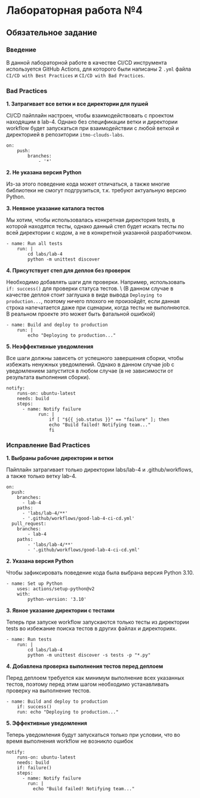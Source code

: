 # Лабораторная работа №4

## Обязательное задание

### Введение

В данной лабораторной работе в качестве CI/CD инструмента используется GitHub Actions, для которого были написаны 2 `.yml` файла `CI/CD with Best Practices` и `CI/CD with Bad Practices`.

### Bad Practices

**1. Затрагивает все ветки и все директории для пушей**

CI/CD пайплайн настроен, чтобы взаимодействовать с проектом находящим в lab-4. Однако без спецификации ветки и директории workflow будет запускаться при взаимодействии с любой веткой и директорией в репозитории `itmo-clouds-labs`.

```
on:
    push:
        branches:
            - '*'
```

**2. Не указана версия Python**

Из-за этого поведение кода может отличаться, а также многие библиотеки не смогут подгрузиться, т.к. требуют актуальную версию Python.

**3. Неявное указание каталога тестов**

Мы хотим, чтобы использовалась конкретная директория tests, в которой находятся тесты, однако данный степ будет искать тесты по всей директории с кодом, а не в конкретной указанной разработчиком.

```
- name: Run all tests
    run: |
        cd labs/lab-4
        python -m unittest discover
```

**4. Присутствует степ для деплоя без проверок**

Необходимо добавлять шаги для проверки. Например, использовать `if: success()` для проверки статуса тестов. \\
(В данном случае в качестве деплоя стоит заглушка в виде вывода `Deploying to production...`, поэтому ничего плохого не произойдёт, если данная строка напечатается даже при сценарии, когда тесты не выполняются. В реальном проекте это может быть фатальной ошибкой)

```
- name: Build and deploy to production
    run: |
        echo "Deploying to production..."
```

**5. Неэффективные уведомления**

Все шаги должны зависеть от успешного завершения сборки, чтобы избежать ненужных уведомлений. Однако в данном случае job с уведомлением запустится в любом случае (в не зависимости от результата выполнения сборки).

```
notify:
    runs-on: ubuntu-latest
    needs: build
    steps:
      - name: Notify failure
            run: |
                if [ "${{ job.status }}" == "failure" ]; then 
                echo "Build failed! Notifying team..." 
                fi
```

### Исправление Bad Practices

**1. Выбраны рабочие директории и ветки**

Пайплайн затрагивает только директории labs/lab-4 и .github/workflows, а также только ветку lab-4.

```
on:
  push:
    branches:
      - lab-4
    paths:
      - 'labs/lab-4/**'
      - '.github/workflows/good-lab-4-ci-cd.yml'
  pull_request:
    branches:
        - lab-4
    paths:
        - 'labs/lab-4/**'
        - '.github/workflows/good-lab-4-ci-cd.yml'
```

**2. Указана версия Python**

Чтобы зафиксировать поведение кода была выбрана версия Python 3.10.

```
- name: Set up Python
    uses: actions/setup-python@v2
    with:
        python-version: '3.10'
```

**3. Явное указание директории с тестами**

Теперь при запуске workflow запускаются только тесты из директории tests во избежание поиска тестов в других файлах и директориях.

```
- name: Run tests
    run: |
        cd labs/lab-4
        python -m unittest discover -s tests -p "*.py"
```

**4. Добавлена проверка выполнения тестов перед деплоем**

Перед деплоем требуется как минимум выполнение всех указанных тестов, поэтому перед этим шагом необходимо устанавливать проверку на выполнение тестов.

```
- name: Build and deploy to production
    if: success()
    run: echo "Deploying to production..."
```

**5. Эффективные уведомления**

Теперь уведомления будут запускаться только при условии, что во время выполнения workflow не возникло ошибок

```
notify:
    runs-on: ubuntu-latest
    needs: build
    if: failure()
    steps:
      - name: Notify failure
        run: |
          echo "Build failed! Notifying team..."
```